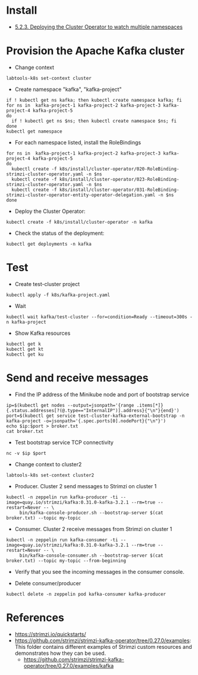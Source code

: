 # Install
   * [5.2.3. Deploying the Cluster Operator to watch multiple namespaces](https://strimzi.io/docs/operators/latest/deploying.html#deploying-cluster-operator-to-watch-multiple-namespaces-str)

# Provision the Apache Kafka cluster
   * Change context
```shell
labtools-k8s set-context cluster
```
   * Create namespace "kafka", "kafka-project"
```shell
if ! kubectl get ns kafka; then kubectl create namespace kafka; fi
for ns in  kafka-project-1 kafka-project-2 kafka-project-3 kafka-project-4 kafka-project-5
do 
  if ! kubectl get ns $ns; then kubectl create namespace $ns; fi
done
kubectl get namespace
```
   * For each namespace listed, install the RoleBindings
```shell
for ns in  kafka-project-1 kafka-project-2 kafka-project-3 kafka-project-4 kafka-project-5
do 
  kubectl create -f k8s/install/cluster-operator/020-RoleBinding-strimzi-cluster-operator.yaml -n $ns
  kubectl create -f k8s/install/cluster-operator/023-RoleBinding-strimzi-cluster-operator.yaml -n $ns
  kubectl create -f k8s/install/cluster-operator/031-RoleBinding-strimzi-cluster-operator-entity-operator-delegation.yaml -n $ns
done
```

   * Deploy the Cluster Operator:
```shell
kubectl create -f k8s/install/cluster-operator -n kafka
```

   * Check the status of the deployment:
```shell
kubectl get deployments -n kafka
```







# Test
   * Create test-cluster project
```shell
kubectl apply -f k8s/kafka-project.yaml
```
 
   * Wait
```shell
kubectl wait kafka/test-cluster --for=condition=Ready --timeout=300s -n kafka-project
```

   * Show Kafka resources
```shell
kubectl get k
kubectl get kt
kubectl get ku
```


# Send and receive messages
   * Find the IP address of the Minikube node and port of bootstrap service
```shell
ip=$(kubectl get nodes --output=jsonpath='{range .items[*]}{.status.addresses[?(@.type=="InternalIP")].address}{"\n"}{end}')
port=$(kubectl get service test-cluster-kafka-external-bootstrap -n kafka-project -o=jsonpath='{.spec.ports[0].nodePort}{"\n"}')
echo $ip:$port > broker.txt
cat broker.txt
```

   * Test bootstrap service TCP connectivity
```shell
nc -v $ip $port
```

   * Change context to cluster2
```shell
labtools-k8s set-context cluster2
```

   * Producer. Cluster 2 send messages to Strimzi on cluster 1
```shell
kubectl -n zeppelin run kafka-producer -ti --image=quay.io/strimzi/kafka:0.31.0-kafka-3.2.1 --rm=true --restart=Never -- \
     bin/kafka-console-producer.sh --bootstrap-server $(cat broker.txt) --topic my-topic
```

   * Consumer. Cluster 2 receive messages from Strimzi on cluster 1
```shell
kubectl -n zeppelin run kafka-consumer -ti --image=quay.io/strimzi/kafka:0.31.0-kafka-3.2.1 --rm=true --restart=Never -- \
     bin/kafka-console-consumer.sh --bootstrap-server $(cat broker.txt) --topic my-topic --from-beginning
```

   * Verify that you see the incoming messages in the consumer console.

   * Delete consumer/producer
```shell
kubectl delete -n zeppelin pod kafka-consumer kafka-producer
```

# References
   * https://strimzi.io/quickstarts/
   * https://github.com/strimzi/strimzi-kafka-operator/tree/0.27.0/examples: This folder contains different examples of Strimzi custom resources and demonstrates how they can be used.
      * https://github.com/strimzi/strimzi-kafka-operator/tree/0.27.0/examples/kafka
    